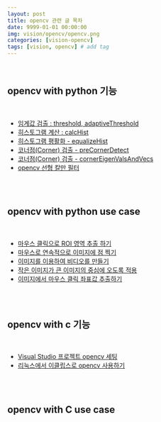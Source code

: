 ```yaml
---
layout: post
title: opencv 관련 글 목차   
date: 9999-01-01 00:00:00
img: vision/opencv/opencv.png
categories: [vision-opencv] 
tags: [vision, opencv] # add tag
---
```


<br>

## **opencv with python 기능**

<br>

- [임계값 검출 : threshold, adaptiveThreshold](https://gaussian37.github.io/vision-opencv-threshold/)
- [히스토그램 계산 : calcHist](https://gaussian37.github.io/vision-opencv-histogram/)
- [히스토그램 평활화 - equalizeHist](https://gaussian37.github.io/vision-opencv-equalizeHist/)
- [코너점(Corner) 검출 - preCornerDetect](https://gaussian37.github.io/vision-opencv-corner-detection/)
- [코너점(Corner) 검출 - cornerEigenValsAndVecs](https://gaussian37.github.io/vision-opencv-cornerEigenValsAndVecs/)
- [opencv 선형 칼만 필터](https://gaussian37.github.io/vision-opencv-lkf/)

<br><br>

## **opencv with python use case**

<br>

- [마우스 클릭으로 ROI 영역 추출 하기](https://gaussian37.github.io/vision-opencv-roi-extraction/)
- [마우스로 연속적으로 이미지에 점 찍기](https://gaussian37.github.io/vision-opencv-python-draw_connected_circle/)
- [이미지를 이용하여 비디오를 만들기](https://gaussian37.github.io/vision-opencv-make_video_with_images/)
- [작은 이미지가 큰 이미지의 중심에 오도록 적용](https://gaussian37.github.io/vision-opencv-centering_image/)
- [이미지에서 마우스 클릭 좌표값 추출하기](https://gaussian37.github.io/vision-opencv-coordinate_extraction/)


<br><br>

## **opencv with c 기능**

<br>

- [Visual Studio 프로젝트 opencv 세팅](https://gaussian37.github.io/vision-opencv-visual_studio_setting/)
- [리눅스에서 이클립스로 opencv 사용하기](https://gaussian37.github.io/vision-opencv-linux_eclipse_c_opencv/)

<br><br>

## **opencv with C use case**

<br>

